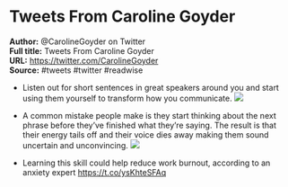 # Tweets From Caroline Goyder

**Author:** @CarolineGoyder on Twitter  
**Full title:** Tweets From Caroline Goyder  
**URL:** https://twitter.com/CarolineGoyder  
**Source:** #tweets #twitter #readwise

- Listen out for short sentences in great speakers around you and start using them yourself to transform how you communicate. 
  ![](https://pbs.twimg.com/media/FBU0LVAXEAIeA3t.jpg) 
   
- A common mistake people make is they start thinking about the next phrase before they’ve finished what they’re saying. The result is that their energy tails off and their voice dies away making them sound uncertain and unconvincing. 
  ![](https://pbs.twimg.com/media/FBtuzIHWUAE1y8M.jpg) 
   
- Learning this skill could help reduce work burnout, according to an anxiety expert https://t.co/ysKhteSFAq 
   
